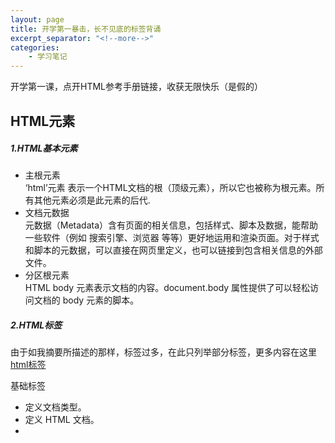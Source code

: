 ```yaml
---
layout: page
title: 开学第一暴击，长不见底的标签背诵
excerpt_separator: "<!--more-->"
categories:
    - 学习笔记
---  
```

  
开学第一课，点开HTML参考手册链接，收获无限快乐（是假的）  
  
<!--more-->  
## HTML元素  
##### 1.HTML基本元素  
- 主根元素  
‘html’元素 表示一个HTML文档的根（顶级元素），所以它也被称为根元素。所有其他元素必须是此元素的后代.  
- 文档元数据  
元数据（Metadata）含有页面的相关信息，包括样式、脚本及数据，能帮助一些软件（例如 搜索引擎、浏览器 等等）更好地运用和渲染页面。对于样式和脚本的元数据，可以直接在网页里定义，也可以链接到包含相关信息的外部文件。  
- 分区根元素  
HTML body 元素表示文档的内容。document.body 属性提供了可以轻松访问文档的 body 元素的脚本。  
##### 2.HTML标签  
由于如我摘要所描述的那样，标签过多，在此只列举部分标签，更多内容在这里[html标签](https://www.w3school.com.cn/tags/html_ref_byfunc.asp)  

基础标签
- <!DOCTYPE> 定义文档类型。
- <html>定义 HTML 文档。
- <title>定义文档的标题。
- <body>定义文档的主体。  
  
##### 3. 参考  
[html简介](https://www.w3school.com.cn/html/html_jianjie.asp)  
[CSS参考](https://developer.mozilla.org/zh-CN/docs/Web/CSS/Reference)  
[html超文本标记语言](https://developer.mozilla.org/zh-CN/docs/Web/HTML)
  
  
### 除了背，HTML没有别的途径！
